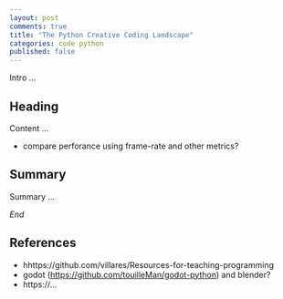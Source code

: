 ```yaml
---
layout: post
comments: true
title: "The Python Creative Coding Landscape"
categories: code python
published: false
---
```


Intro ...

## Heading

Content ...

* compare perforance using frame-rate and other metrics?

## Summary

Summary ...

*End*

## References

* hhttps://github.com/villares/Resources-for-teaching-programming
* godot (https://github.com/touilleMan/godot-python) and blender?
* https://...
